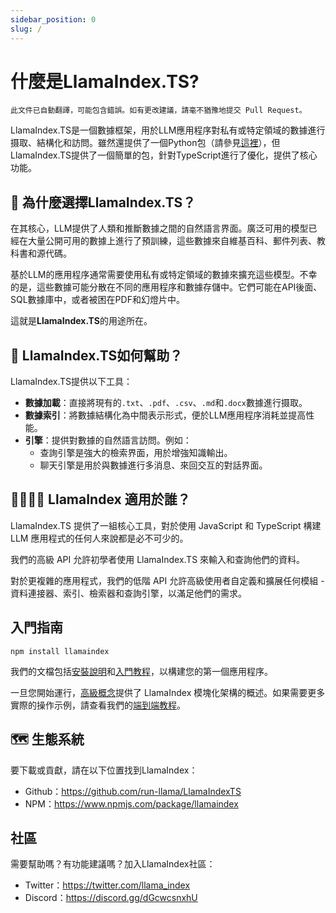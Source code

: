 ```yaml
---
sidebar_position: 0
slug: /
---
```


# 什麼是LlamaIndex.TS?

`此文件已自動翻譯，可能包含錯誤。如有更改建議，請毫不猶豫地提交 Pull Request。`

LlamaIndex.TS是一個數據框架，用於LLM應用程序對私有或特定領域的數據進行摄取、結構化和訪問。雖然還提供了一個Python包（請參見[這裡](https://docs.llamaindex.ai/en/stable/)），但LlamaIndex.TS提供了一個簡單的包，針對TypeScript進行了優化，提供了核心功能。

## 🚀 為什麼選擇LlamaIndex.TS？

在其核心，LLM提供了人類和推斷數據之間的自然語言界面。廣泛可用的模型已經在大量公開可用的數據上進行了預訓練，這些數據來自維基百科、郵件列表、教科書和源代碼。

基於LLM的應用程序通常需要使用私有或特定領域的數據來擴充這些模型。不幸的是，這些數據可能分散在不同的應用程序和數據存儲中。它們可能在API後面、SQL數據庫中，或者被困在PDF和幻燈片中。

這就是**LlamaIndex.TS**的用途所在。

## 🦙 LlamaIndex.TS如何幫助？

LlamaIndex.TS提供以下工具：

- **數據加載**：直接將現有的`.txt`、`.pdf`、`.csv`、`.md`和`.docx`數據進行摄取。
- **數據索引**：將數據結構化為中間表示形式，便於LLM應用程序消耗並提高性能。
- **引擎**：提供對數據的自然語言訪問。例如：
  - 查詢引擎是強大的檢索界面，用於增強知識輸出。
  - 聊天引擎是用於與數據進行多消息、來回交互的對話界面。

## 👨‍👩‍👧‍👦 LlamaIndex 適用於誰？

LlamaIndex.TS 提供了一組核心工具，對於使用 JavaScript 和 TypeScript 構建 LLM 應用程式的任何人來說都是必不可少的。

我們的高級 API 允許初學者使用 LlamaIndex.TS 來輸入和查詢他們的資料。

對於更複雜的應用程式，我們的低階 API 允許高級使用者自定義和擴展任何模組 - 資料連接器、索引、檢索器和查詢引擎，以滿足他們的需求。

## 入門指南

`npm install llamaindex`

我們的文檔包括[安裝說明](./installation.md)和[入門教程](./starter.md)，以構建您的第一個應用程序。

一旦您開始運行，[高級概念](./concepts.md)提供了 LlamaIndex 模塊化架構的概述。如果需要更多實際的操作示例，請查看我們的[端到端教程](./end_to_end.md)。

## 🗺️ 生態系統

要下載或貢獻，請在以下位置找到LlamaIndex：

- Github：https://github.com/run-llama/LlamaIndexTS
- NPM：https://www.npmjs.com/package/llamaindex

## 社區

需要幫助嗎？有功能建議嗎？加入LlamaIndex社區：

- Twitter：https://twitter.com/llama_index
- Discord：https://discord.gg/dGcwcsnxhU
